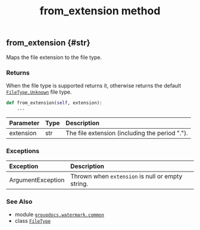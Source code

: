 ﻿---
title: from_extension method
second_title: GroupDocs.Watermark for Python via .NET API References
description: 
type: docs
url: /python-net/groupdocs.watermark.common/filetype/from_extension/
is_root: false
weight: 30
---

## from_extension {#str}

Maps the file extension to the file type.


### Returns 


When the file type is supported returns it, otherwise returns the default [`FileType.Unknown`](/watermark/python-net/groupdocs.watermark.common/filetype) file type.


```python
def from_extension(self, extension):
    ...
```


| Parameter | Type | Description |
| :- | :- | :- |
| extension | str | The file extension (including the period "."). |
### Exceptions
| Exception | Description |
| :- | :- |
| ArgumentException | Thrown when `extension` is null or empty string. |





### See Also
* module [`groupdocs.watermark.common`](../../)
* class [`FileType`](/watermark/python-net/groupdocs.watermark.common/filetype)
